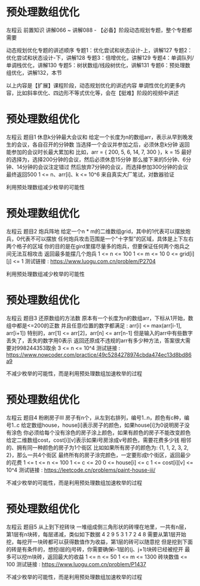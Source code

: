 <!-- Slide number: 1 -->
# 预处理数组优化
左程云
前置知识
讲解066 ~ 讲解088 - 【必备】阶段动态规划专题，整个专题都需要

动态规划优化专题的讲述顺序
专题1：优化尝试和状态设计-上，讲解127
专题2：优化尝试和状态设计-下，讲解128
专题3：倍增优化，讲解129
专题4：单调队列/单调栈优化，讲解130
专题5：树状数组/线段树优化，讲解131
专题6：预处理数组优化，讲解132，本节

以上内容是【扩展】课程阶段，动态规划优化的讲述内容
单调性优化的更多内容，比如斜率优化、四边形不等式优化等，会在【挺难】阶段的视频中讲述

<!-- Slide number: 2 -->
# 预处理数组优化
左程云
题目1
休息k分钟最大会议和
给定一个长度为n的数组arr，表示从早到晚发生的会议，各自召开的分钟数
当选择一个会议并参加之后，必须休息k分钟
返回能参加的会议时长最大累加和
比如，arr = { 200, 5, 6, 14, 7, 300 }，k = 15
最好的选择为，选择200分钟的会议，然后必须休息15分钟
那么接下来的5分钟、6分钟、14分钟的会议注定错过
然后放弃7分钟的会议，而选择参加300分钟的会议
最终返回500
1 <= n、arr[i]、k <= 10^6
来自真实大厂笔试，对数器验证

利用预处理数组减少枚举的可能性

<!-- Slide number: 3 -->
# 预处理数组优化
左程云
题目2
炮兵阵地
给定一个n * m的二维数组grid，其中的1代表可以摆放炮兵，0代表不可以摆放
任何炮兵攻击范围是一个"十字型"的区域，具体是上下左右两个格子的区域
你的目的是在gird里摆尽量多的炮兵，但要保证任何两个炮兵之间无法互相攻击
返回最多能摆几个炮兵
1 <= n <= 100
1 <= m <= 10
0 <= grid[i][j] <= 1
测试链接 : https://www.luogu.com.cn/problem/P2704

利用预处理数组减少枚举的可能性

<!-- Slide number: 4 -->
# 预处理数组优化
左程云
题目3
还原数组的方法数
原本有一个长度为n的数组arr，下标从1开始，数组中都是<=200的正数
并且任意i位置的数字都满足 : arr[i] <= max(arr[i-1], arr[i+1])
特别的，arr[1] <= arr[2]，arr[n] <= arr[n-1]
但是输入的arr中有些数字丢失了，丢失的数字用0表示
返回还原成不违规的arr有多少种方法，答案很大需要对998244353取余
3 <= n <= 10^4
测试链接 : https://www.nowcoder.com/practice/49c5284278974cbda474ec13d8bd86a9

不减少枚举的可能性，而是利用预处理数组加速枚举的过程

<!-- Slide number: 5 -->
# 预处理数组优化
左程云
题目4
粉刷房子III
房子有n个，从左到右排列，编号1..n，颜色有c种，编号1..c
给定数组house，house[i]表示房子的颜色，如果house[i]为0说明房子没有涂色
你必须给每个没有涂色的房子涂上颜色，如果有颜色的房子不能改变颜色
给定二维数组cost，cost[i][v]表示如果i号房涂成v号颜色，需要花费多少钱
相邻的、拥有同一种颜色的房子为1个街区
比如如果所有房子的颜色为: {1, 1, 2, 3, 2, 2}，那么一共4个街区
最终所有的房子涂完颜色，一定要形成t个街区，返回最少的花费
1 <= t <= n <= 100    1 <= c <= 20
0 <= house[i] <= c    1 <= cost[i][v] <= 10^4
测试链接 : https://leetcode.cn/problems/paint-house-iii/

不减少枚举的可能性，而是利用预处理数组加速枚举的过程

<!-- Slide number: 6 -->
# 预处理数组优化
左程云
题目5
从上到下挖砖块
一堆组成倒三角形状的砖埋在地里，一共有n层，第1层有n块砖，每层递减，类似如下数据
4 2 9 5
 3 1 7
  2 4
   8
需要从第1层开始挖，每挖开一块砖都可以获得数值作为收益，第1层的砖可以随意挖
但是挖到下面的砖是有条件的，想挖i层的j号砖，你需要确保i-1层的(j、j+1)块砖已经被挖开
最多可以挖m块砖，返回最大的收益
1 <= n <= 50    1 <= m <= 1300    砖块数值 <= 100
测试链接 : https://www.luogu.com.cn/problem/P1437

不减少枚举的可能性，而是利用预处理数组加速枚举的过程